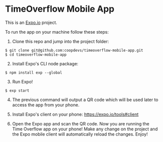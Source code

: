 TimeOverflow Mobile App
=======================

This is an [Expo.io](https://expo.io) project. 

To run the app on your machine follow these steps:

1. Clone this repo and jump into the project folder:

```
$ git clone git@github.com:coopdevs/timeoverflow-mobile-app.git
$ cd timeoverflow-mobile-app
```

2. Install Expo's CLI node package: 

```
$ npm install exp --global
```

3. Run Expo!

```
$ exp start
```

4. The previous command will output a QR code which will be used later to access the app from your phone. 

5. Install Expo's client on your phone: https://expo.io/tools#client

6. Open the Expo app and scan the QR code. Now you are running the Time Overflow app on your phone! Make any change on the project and the Expo mobile client will automatically reload the changes. Enjoy!
